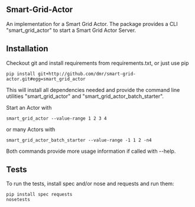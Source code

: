 Smart-Grid-Actor
----------------

An implementation for a Smart Grid Actor.
The package provides a CLI "smart_grid_actor" to start a Smart Grid Actor Server.


Installation
------------

Checkout git and install requirements from requirements.txt, or just use pip

    pip install git+http://github.com/dmr/smart-grid-actor.git#egg=smart_grid_actor

This will install all dependencies needed and provide the command line utilities
"smart_grid_actor" and "smart_grid_actor_batch_starter".

Start an Actor with

    smart_grid_actor --value-range 1 2 3 4

or many Actors with

    smart_grid_actor_batch_starter --value-range -1 1 2 -n4

Both commands provide more usage information if called with --help.


Tests
-----
To run the tests, install spec and/or nose and requests and run them:

    pip install spec requests
    nosetests
